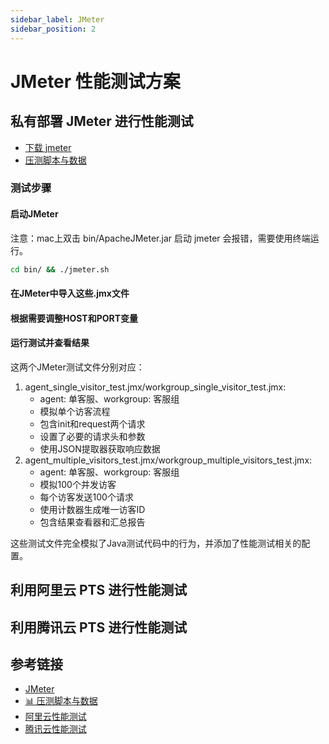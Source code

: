 ```yaml
---
sidebar_label: JMeter
sidebar_position: 2
---
```


# JMeter 性能测试方案

## 私有部署 JMeter 进行性能测试

- [下载 jmeter](https://jmeter.apache.org/download_jmeter.cgi)
- [压测脚本与数据](https://gitee.com/270580156/weiyu/tree/main/jmeter)

### 测试步骤

#### 启动JMeter

注意：mac上双击 bin/ApacheJMeter.jar 启动 jmeter 会报错，需要使用终端运行。

```bash
cd bin/ && ./jmeter.sh
```

#### 在JMeter中导入这些.jmx文件

#### 根据需要调整HOST和PORT变量

#### 运行测试并查看结果

这两个JMeter测试文件分别对应：

1. agent_single_visitor_test.jmx/workgroup_single_visitor_test.jmx:
    - agent: 单客服、workgroup: 客服组
    - 模拟单个访客流程
    - 包含init和request两个请求
    - 设置了必要的请求头和参数
    - 使用JSON提取器获取响应数据
2. agent_multiple_visitors_test.jmx/workgroup_multiple_visitors_test.jmx:
    - agent: 单客服、workgroup: 客服组
    - 模拟100个并发访客
    - 每个访客发送100个请求
    - 使用计数器生成唯一访客ID
    - 包含结果查看器和汇总报告

这些测试文件完全模拟了Java测试代码中的行为，并添加了性能测试相关的配置。

## 利用阿里云 PTS 进行性能测试

## 利用腾讯云 PTS 进行性能测试

## 参考链接

- [JMeter](https://jmeter.apache.org/)
- [📊 压测脚本与数据](https://gitee.com/270580156/weiyu/tree/main/jmeter)
- [阿里云性能测试](https://ptsnext.console.aliyun.com/?spm=5176.7946858.J_5253785160.4.5a02ed1dhApB1v#/overviewpage)
- [腾讯云性能测试](https://console.cloud.tencent.com/monitor/pts)
